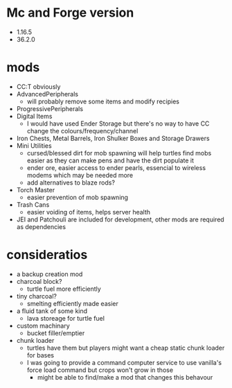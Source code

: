 # Mc and Forge version
* 1.16.5
* 36.2.0

# mods
* CC:T obviously
* AdvancedPeripherals
    * will probably remove some items and modify recipies
* ProgressivePeripherals
* Digital Items
    * I would have used Ender Storage but there's no way to have CC change the colours/frequency/channel
* Iron Chests, Metal Barrels, Iron Shulker Boxes and Storage Drawers
* Mini Utilities
    * cursed/blessed dirt for mob spawning will help turtles find mobs easier as they can make pens and have the dirt populate it
    * ender ore, easier access to ender pearls, essencial to wireless modems which may be needed more
    * add alternatives to blaze rods?
* Torch Master
    * easier prevention of mob spawning
* Trash Cans
    * easier voiding of items, helps server health
* JEI and Patchouli are included for development, other mods are required as dependencies

# consideratios
* a backup creation mod
* charcoal block?
    * turtle fuel more efficiently
* tiny charcoal?
    * smelting efficiently made easier
* a fluid tank of some kind
    * lava storeage for turtle fuel
* custom machinary
    * bucket filler/emptier
* chunk loader
    * turtles have them but players might want a cheap static chunk loader for bases
    * I was going to provide a command computer service to use vanilla's force load command but crops won't grow in those
        * might be able to find/make a mod that changes this behavour